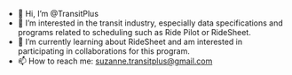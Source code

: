 - 👋 Hi, I’m @TransitPlus
- 👀 I’m interested in the transit industry, especially data specifications and programs related to scheduling such as Ride Pilot or RideSheet.
- 🌱 I’m currently learning about RideSheet and am interested in participating in collaborations for this program.
- 📫 How to reach me: suzanne.transitplus@gmail.com

<!---
TransitPlus/TransitPlus is a ✨ special ✨ repository because its `README.md` (this file) appears on your GitHub profile.
You can click the Preview link to take a look at your changes.
--->
